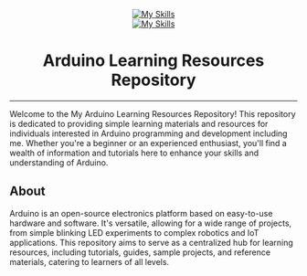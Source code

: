 <div align="center">

[![My Skills](https://skillicons.dev/icons?i=arduino,raspberrypi)](https://skillicons.dev)
<br />
[![My Skills](https://skillicons.dev/icons?i=js,ts,nodejs,c,cpp,python)](https://skillicons.dev)
# Arduino Learning Resources Repository


</div>

---

Welcome to the My Arduino Learning Resources Repository! This repository is dedicated to providing simple learning materials and resources for individuals interested in Arduino programming and development including me. Whether you're a beginner or an experienced enthusiast, you'll find a wealth of information and tutorials here to enhance your skills and understanding of Arduino.

## About

Arduino is an open-source electronics platform based on easy-to-use hardware and software. It's versatile, allowing for a wide range of projects, from simple blinking LED experiments to complex robotics and IoT applications. This repository aims to serve as a centralized hub for learning resources, including tutorials, guides, sample projects, and reference materials, catering to learners of all levels.
